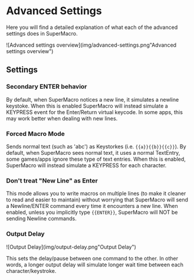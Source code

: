 # Advanced Settings
Here you will find a detailed explanation of what each of the advanced settings does in SuperMacro.

​![Advanced settings overview](img/advanced-settings.png"Advanced settings overview")
​
## Settings
### Secondary ENTER behavior
By default, when SuperMacro notices a new line, it simulates a  newline keystoke. When this is enabled SuperMacro will instead simulate a KEYPRESS event for the Enter/Return virtual keycode. In some apps, this may work better when dealing with new lines.

### Forced Macro Mode
Sends normal text (such as 'abc') as Keystorkes (i.e. `{{a}}{{b}}{{c}}`).
By default, when SuperMacro sees normal text, it uses a normal TextEntry, some games/apps ignore these type of text entries. When this is enabled, SuperMacro will instead simulate a KEYPRESS for each character.

### Don't treat "New Line" as Enter
This mode allows you to write macros on multiple lines (to make it cleaner to read and easier to maintain) without worrying that SuperMacro will send a Newline/ENTER command every time it encounters a new line. When enabled, unless you implicitly type `{{ENTER}}`, SuperMacro will NOT be sending Newline commands.

### Output Delay
​![Output Delay](img/output-delay.png"Output Delay")

This sets the delay/pause between one command to the other. In other words, a longer output delay will simulate longer wait time between each character/keystroke.
